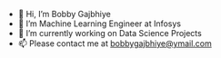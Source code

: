 - 👋 Hi, I’m Bobby Gajbhiye
- 👀 I’m Machine Learning Engineer at Infosys
- 🌱 I’m currently working on Data Science Projects
- 📫 Please contact me at bobbygajbhiye@ymail.com
